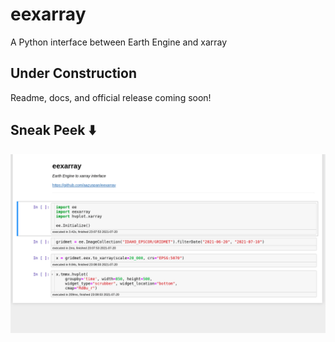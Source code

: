 # eexarray
A Python interface between Earth Engine and xarray

## Under Construction
Readme, docs, and official release coming soon!

## Sneak Peek ⬇️
![Teest](docs/_static/demo_001.gif)
